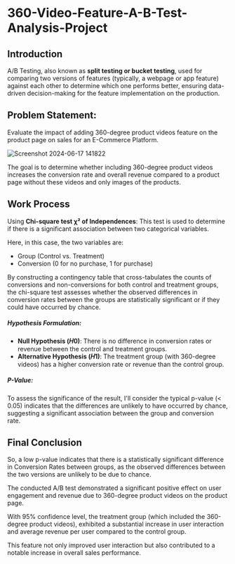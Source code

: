 # 360-Video-Feature-A-B-Test-Analysis-Project


## Introduction

A/B Testing, also known as **split testing or bucket testing**, used for comparing two versions of features (typically, a webpage or app feature) against each other to determine which one performs better, ensuring data-driven decision-making for the feature implementation on the production.

##  Problem Statement:
Evaluate the impact of adding 360-degree product videos feature on the product page on sales for an E-Commerce Platform. 

![Screenshot 2024-06-17 141822](https://github.com/nikitaprasad21/360-Video-Feature-A-B-Test-Analysis-Project/assets/84131752/df3047a5-467c-4133-870a-af146f7d8648)


The goal is to determine whether including 360-degree product videos increases the conversion rate and overall revenue compared to a product page without these videos and only images of the products.

## Work Process
Using **Chi-square test χ² of Independences**: This test is used to determine if there is a significant association between two categorical variables.

Here, in this case, the two variables are:

* Group (Control vs. Treatment)
* Conversion (0 for no purchase, 1 for purchase)

By constructing a contingency table that cross-tabulates the counts of conversions and non-conversions for both control and treatment groups, the chi-square test assesses whether the observed differences in conversion rates between the groups are statistically significant or if they could have occurred by chance.

##### Hypothesis Formulation:

* **Null Hypothesis (𝐻0)**: There is no difference in conversion rates or revenue between the control and treatment groups.
* **Alternative Hypothesis (𝐻1)**: The treatment group (with 360-degree videos) has a higher conversion rate or revenue than the control group.

##### P-Value: 
To assess the significance of the result, I'll consider the typical p-value (< 0.05) indicates that the differences are unlikely to have occurred by chance, suggesting a significant association between the group and conversion rate.

## Final Conclusion

So, a low p-value indicates that there is a statistically significant difference in Conversion Rates between groups, as the observed differences between the two versions are unlikely to be due to chance.

The conducted A/B test demonstrated a significant positive effect on user engagement and revenue due to 360-degree product videos on the product page.

With 95% confidence level, the treatment group (which included the 360-degree product videos), exhibited a substantial increase in user interaction and average revenue per user compared to the control group.

This feature not only improved user interaction but also contributed to a notable increase in overall sales performance.

